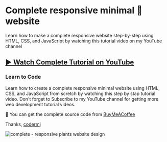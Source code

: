 # Complete responsive minimal 🌱 website
Learn how to make a complete responsive website step-by-step using HTML, CSS, and JavaScript by watching this tutorial video on my YouTube channel
## [▶️ Watch Complete Tutorial on YouTube](https://youtu.be/tJFAtzhlXqE)
### Learn to Code

Learn how to create a complete responsive minimal website using HTML, CSS, and JavaScript from scretch by watching this step by stap tutorial video. Don't forget to Subscribe to my YouTube channel for getting more web development tutorial videos.

💝 You can get the complete source code from [BuyMeACoffee](https://www.buymeacoffee.com/codermj/e/187819)

Thanks,
[codermj](https://www.youtube.com/@thecodermj/)

![complete - responsive plants website design](https://github.com/mjshofy/responsive-minimal-plants-website/assets/76812554/1aa7cc87-4054-4837-a417-555ad7ae74e6)
